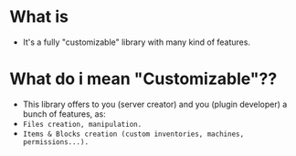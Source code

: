 # **What is**
- It's a fully "customizable" library with many kind of features.

# **What do i mean "Customizable"??**
- This library offers to you (server creator) and you (plugin developer) a bunch of features, as:
- `Files creation, manipulation. `
- `Items & Blocks creation (custom inventories, machines, permissions...). `
